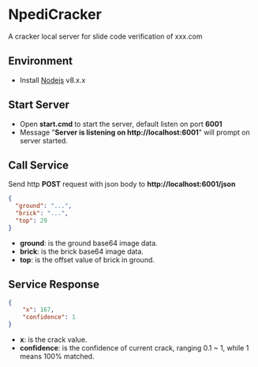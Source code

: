 # NpediCracker
A cracker local server for slide code verification of xxx.com

Environment
------------
- Install [Nodejs](https://nodejs.org/) v8.x.x

Start Server
------------
- Open **start.cmd** to start the server, default listen on port **6001**
- Message "**Server is listening on http://localhost:6001**" will prompt on server started.

Call Service
------------
Send http **POST** request with json body to **http://localhost:6001/json**
```json
{
  "ground": "...",
  "brick": "...",
  "top": 29
}
```
- **ground**: is the ground base64 image data.
- **brick**: is the brick base64 image data.
- **top**: is the offset value of brick in ground.

Service Response
------------
```json
{
    "x": 167,
    "confidence": 1
}
```
- **x**: is the crack value.
- **confidence**: is the confidence of current crack, ranging 0.1 ~ 1, while 1 means 100% matched.
